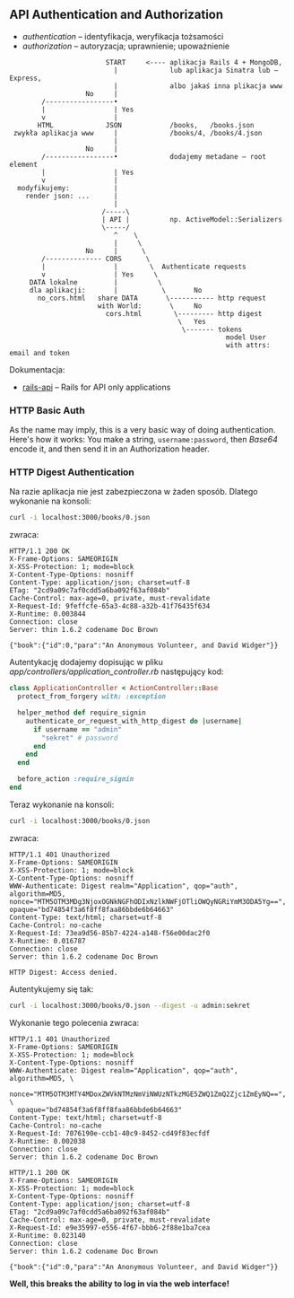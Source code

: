 ## API Authentication and Authorization

* *authentication* – identyfikacja, weryfikacja tożsamości
* *authorization* – autoryzacja; uprawnienie; upoważnienie


```
                        START     <---- aplikacja Rails 4 + MongoDB,
                          |             lub aplikacja Sinatra lub – Express,
                          |             albo jakaś inna plikacja www
                   No     |
        /-----------------•
        |                 | Yes
        v                 |
       HTML             JSON            /books,   /books.json
 zwykła aplikacja www     |             /books/4, /books/4.json
                          |
                   No     |
        /-----------------•             dodajemy metadane – root element
        |                 | Yes
        v                 |
  modyfikujemy:           |
    render json: ...      |
                          |
                       /-----\
                       | API |          np. ActiveModel::Serializers
                       \-----/
                          ^    \
                          |     \
                   No     |      \
        /-------------- CORS      \
        |                 |        \  Authenticate requests
        v                 | Yes     \
     DATA lokalne         |          \
     dla aplikacji:       |           \       No
       no_cors.html   share DATA       \----------- http request
                      with World:       \     No
                        cors.html        \--------- http digest
                                          \   Yes
                                           \------- tokens
                                                      model User
                                                      with attrs: email and token
```

Dokumentacja:

* [rails-api](https://github.com/rails-api/rails-api) – Rails for API only applications

### HTTP Basic Auth

As the name may imply, this is a very basic way of doing
authentication.  Here's how it works: You make a string,
`username:password`, then *Base64* encode it, and then send it in an
Authorization header.

### HTTP Digest Authentication

Na razie aplikacja nie jest zabezpieczona w żaden sposób.
Dlatego wykonanie na konsoli:

```sh
curl -i localhost:3000/books/0.json
```
zwraca:

```
HTTP/1.1 200 OK
X-Frame-Options: SAMEORIGIN
X-XSS-Protection: 1; mode=block
X-Content-Type-Options: nosniff
Content-Type: application/json; charset=utf-8
ETag: "2cd9a09c7af0cdd5a6ba092f63af084b"
Cache-Control: max-age=0, private, must-revalidate
X-Request-Id: 9feffcfe-65a3-4c88-a32b-41f76435f634
X-Runtime: 0.003844
Connection: close
Server: thin 1.6.2 codename Doc Brown

{"book":{"id":0,"para":"An Anonymous Volunteer, and David Widger"}}
```

Autentykację dodajemy dopisując w pliku
*app/controllers/application_controller.rb* następujący kod:

```ruby
class ApplicationController < ActionController::Base
  protect_from_forgery with: :exception

  helper_method def require_signin
    authenticate_or_request_with_http_digest do |username|
      if username == "admin"
        "sekret" # password
      end
    end
  end

  before_action :require_signin
end
```

Teraz wykonanie na konsoli:

```sh
curl -i localhost:3000/books/0.json
```

zwraca:

```
HTTP/1.1 401 Unauthorized
X-Frame-Options: SAMEORIGIN
X-XSS-Protection: 1; mode=block
X-Content-Type-Options: nosniff
WWW-Authenticate: Digest realm="Application", qop="auth", algorithm=MD5, nonce="MTM5OTM3MDg3NjoxOGNkNGFhODIxNzlkNWFjOTliOWQyNGRiYmM3ODA5Yg==", opaque="bd74854f3a6f8ff8faa86bbde6b64663"
Content-Type: text/html; charset=utf-8
Cache-Control: no-cache
X-Request-Id: 73ea9d56-85b7-4224-a148-f56e00dac2f0
X-Runtime: 0.016787
Connection: close
Server: thin 1.6.2 codename Doc Brown

HTTP Digest: Access denied.
```

Autentykujemy się tak:

```sh
curl -i localhost:3000/books/0.json --digest -u admin:sekret
```

Wykonanie tego polecenia zwraca:

```
HTTP/1.1 401 Unauthorized
X-Frame-Options: SAMEORIGIN
X-XSS-Protection: 1; mode=block
X-Content-Type-Options: nosniff
WWW-Authenticate: Digest realm="Application", qop="auth", algorithm=MD5, \
  nonce="MTM5OTM3MTY4MDoxZWVkNTMzNmViNWUzNTkzMGE5ZWQ1ZmQ2Zjc1ZmEyNQ==", \
  opaque="bd74854f3a6f8ff8faa86bbde6b64663"
Content-Type: text/html; charset=utf-8
Cache-Control: no-cache
X-Request-Id: 7076190e-ccb1-40c9-8452-cd49f83ecfdf
X-Runtime: 0.002038
Connection: close
Server: thin 1.6.2 codename Doc Brown

HTTP/1.1 200 OK
X-Frame-Options: SAMEORIGIN
X-XSS-Protection: 1; mode=block
X-Content-Type-Options: nosniff
Content-Type: application/json; charset=utf-8
ETag: "2cd9a09c7af0cdd5a6ba092f63af084b"
Cache-Control: max-age=0, private, must-revalidate
X-Request-Id: e9e35997-e556-4f67-bbb6-2f88e1ba7cea
X-Runtime: 0.023140
Connection: close
Server: thin 1.6.2 codename Doc Brown

{"book":{"id":0,"para":"An Anonymous Volunteer, and David Widger"}}
```

**Well, this breaks the ability to log in via the web interface!**
